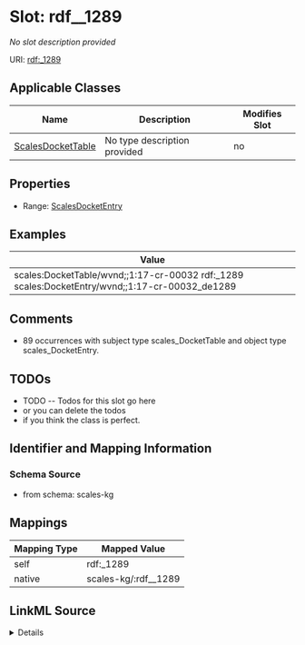 

# Slot: rdf__1289


_No slot description provided_





URI: [rdf:_1289](http://www.w3.org/1999/02/22-rdf-syntax-ns#_1289)



<!-- no inheritance hierarchy -->





## Applicable Classes

| Name | Description | Modifies Slot |
| --- | --- | --- |
| [ScalesDocketTable](../classes/ScalesDocketTable.md) | No type description provided |  no  |







## Properties

* Range: [ScalesDocketEntry](../classes/ScalesDocketEntry.md)






## Examples

| Value |
| --- |
| scales:DocketTable/wvnd;;1:17-cr-00032 rdf:_1289 scales:DocketEntry/wvnd;;1:17-cr-00032_de1289 |

## Comments

* 89 occurrences with subject type scales_DocketTable and object type scales_DocketEntry.

## TODOs

* TODO -- Todos for this slot go here
* or you can delete the todos
* if you think the class is perfect.

## Identifier and Mapping Information







### Schema Source


* from schema: scales-kg




## Mappings

| Mapping Type | Mapped Value |
| ---  | ---  |
| self | rdf:_1289 |
| native | scales-kg/:rdf__1289 |




## LinkML Source

<details>
```yaml
name: rdf__1289
description: No slot description provided
todos:
- TODO -- Todos for this slot go here
- or you can delete the todos
- if you think the class is perfect.
comments:
- 89 occurrences with subject type scales_DocketTable and object type scales_DocketEntry.
examples:
- value: scales:DocketTable/wvnd;;1:17-cr-00032 rdf:_1289 scales:DocketEntry/wvnd;;1:17-cr-00032_de1289
from_schema: scales-kg
rank: 1000
slot_uri: rdf:_1289
alias: rdf__1289
domain_of:
- scales_DocketTable
range: scales_DocketEntry

```
</details>